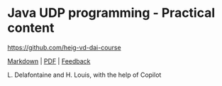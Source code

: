 [markdown]:
  https://github.com/heig-vd-dai-course/heig-vd-dai-course/blob/main/13-java-udp-programming/PRACTICAL_CONTENT.md
[pdf]:
  https://heig-vd-dai-course.github.io/heig-vd-dai-course/13-java-udp-programming/13-java-udp-programming-practical-content.pdf
[feedback]: https://github.com/orgs/heig-vd-dai-course/discussions/1

# Java UDP programming - Practical content

<https://github.com/heig-vd-dai-course>

[Markdown][markdown] | [PDF][pdf] | [Feedback][feedback]

L. Delafontaine and H. Louis, with the help of Copilot
